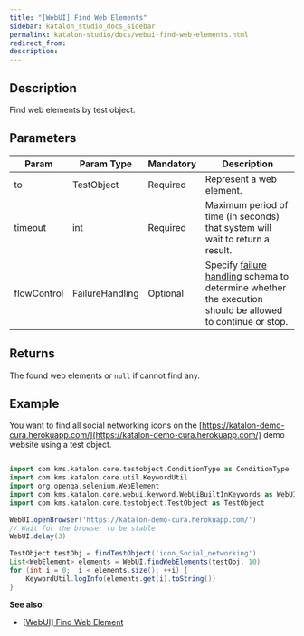 ```yaml
---
title: "[WebUI] Find Web Elements" 
sidebar: katalon_studio_docs_sidebar
permalink: katalon-studio/docs/webui-find-web-elements.html 
redirect_from:
description: 
---
```


## Description

Find web elements by test object.

## Parameters

<table>
	<thead>
		<tr>
			<th>Param</th>
			<th>Param Type</th>
			<th>Mandatory</th>
			<th>Description</th>
		</tr>
	</thead>
	<tbody>
		<tr>
			<td>to</td>
			<td>TestObject</td>
			<td>Required</td>
			<td>Represent a web element.</td>
		</tr>
		<tr>
			<td>timeout</td>
			<td>int</td>
			<td>Required</td>
			<td>Maximum period of time (in seconds) that system will wait to return a result.</td>
		</tr>
		<tr>
			<td>flowControl</td>
			<td>FailureHandling</td>
			<td>Optional</td>
			<td>Specify&nbsp;<a href="https://docs.katalon.com/katalon-studio/docs/failure-handling.html">failure handling</a>&nbsp;schema to determine whether the execution should be allowed to continue or stop.</td>
		</tr>
	</tbody>
</table>

## Returns

The found web elements or `null` if cannot find any.

## Example

You want to find all social networking icons on the [https://katalon-demo-cura.herokuapp.com/](https://katalon-demo-cura.herokuapp.com/) demo website using a test object.

``` groovy

import com.kms.katalon.core.testobject.ConditionType as ConditionType
import com.kms.katalon.core.util.KeywordUtil
import org.openqa.selenium.WebElement
import com.kms.katalon.core.webui.keyword.WebUiBuiltInKeywords as WebUI
import com.kms.katalon.core.testobject.TestObject as TestObject
​
WebUI.openBrowser('https://katalon-demo-cura.herokuapp.com/')
// Wait for the browser to be stable
WebUI.delay(3)
​
TestObject testObj = findTestObject('icon_Social_networking')
List<WebElement> elements = WebUI.findWebElements(testObj, 10)
for (int i = 0;  i < elements.size(); ++i) {
	KeywordUtil.logInfo(elements.get(i).toString())
}
```

**See also**:
* [[WebUI] Find Web Element](https://docs.katalon.com/katalon-studio/docs/webui-find-web-element.html)